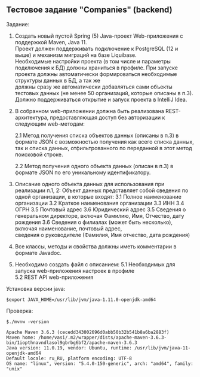 ## Тестовое задание "Companies" (backend)

Задание:
1. Создать новый пустой Spring (5) Java-проект Web-приложения с поддержкой Maven, Java 11.  
   Проект должен поддерживать подключение к PostgreSQL (12 и выше) и механизм миграций на базе Liquibase.  
   Необходимые настройки проекта (в том числе и параметры подключения к БД) должны храниться в профиле.
   При запуске проекта должны автоматически формироваться необходимые структуры данных в БД, а так же  
   должны сразу же автоматически добавляться сами объекты тестовых данных (не менее 50 организаций, которые описаны в п.3).
   Должно поддерживаться открытие и запуск проекта в IntelliJ Idea.

2. В собранном web-приложении должна быть реализована REST-архитектура, предоставляющая доступ без авторизации к следующим web-методам:

   2.1 Метод получения списка объектов данных (описаны в п.3) в формате JSON с возможностью получения как всего списка данных,  
   так и списка данных, отфильтрованного по переданной в этот метод поисковой строке.

   2.2 Метод получения одного объекта данных (описан в п.3) в формате JSON по его уникальному идентификатору.
3. Описание одного объекта данных для использования при реализации п.1, 2:
   Объект данных представляет собой сведения по одной организации, в которые входят:
   3.1 Полное наименование организации
   3.2 Краткое наименования организации
   3.3 ИНН
   3.4 ОГРН
   3.5 Почтовый адрес
   3.6 Юридический адрес
   3.5 Сведения о генеральном директоре, включая Фамилию, Имя, Отчество, дату рождения
   3.6 Сведения о филиалах (может быть несколько), включая наименование, почтовый адрес,  
   сведения о руководителе (Фамилия, Имя отчество, дата рождения)
4. Все классы, методы и свойства должны иметь комментарии в формате Javadoc.
5. Необходимо создать файл с описанием:
   5.1 Необходимых для запуска web-приложения настроек в профиле  
   5.2 REST API web-приложения<br/>

Установка версии java:<br/>

````shell
$export JAVA_HOME=/usr/lib/jvm/java-1.11.0-openjdk-amd64
````
Проверка:

````shell
$./mvnw -version

Apache Maven 3.6.3 (cecedd343002696d0abb50b32b541b8a6ba2883f)
Maven home: /home/vasi/.m2/wrapper/dists/apache-maven-3.6.3-bin/1iopthnavndlasol9gbrbg6bf2/apache-maven-3.6.3
Java version: 11.0.19, vendor: Ubuntu, runtime: /usr/lib/jvm/java-11-openjdk-amd64
Default locale: ru_RU, platform encoding: UTF-8
OS name: "linux", version: "5.4.0-150-generic", arch: "amd64", family: "unix"

````


